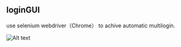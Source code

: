 ## loginGUI

use selenium webdriver（Chrome） to achive automatic multilogin.

![Alt text](/path/to/img.jpg)
